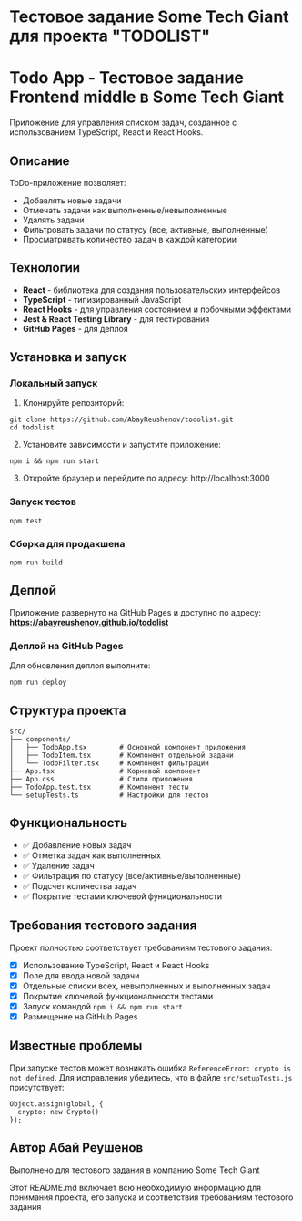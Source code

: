 # Тестовое задание Some Tech Giant для проекта "TODOLIST"


# Todo App - Тестовое задание Frontend middle в Some Tech Giant

Приложение для управления списком задач, созданное с использованием TypeScript, React и React Hooks.

## Описание

ToDo-приложение позволяет:
- Добавлять новые задачи
- Отмечать задачи как выполненные/невыполненные
- Удалять задачи
- Фильтровать задачи по статусу (все, активные, выполненные)
- Просматривать количество задач в каждой категории

## Технологии

- **React** - библиотека для создания пользовательских интерфейсов
- **TypeScript** - типизированный JavaScript
- **React Hooks** - для управления состоянием и побочными эффектами
- **Jest & React Testing Library** - для тестирования
- **GitHub Pages** - для деплоя

## Установка и запуск

### Локальный запуск

1. Клонируйте репозиторий:
```
git clone https://github.com/AbayReushenov/todolist.git
cd todolist
```

2. Установите зависимости и запустите приложение:
```
npm i && npm run start
```

3. Откройте браузер и перейдите по адресу: http://localhost:3000

### Запуск тестов

```
npm test
```

### Сборка для продакшена

```
npm run build
```

## Деплой

Приложение развернуто на GitHub Pages и доступно по адресу:
**https://abayreushenov.github.io/todolist**

### Деплой на GitHub Pages

Для обновления деплоя выполните:
```
npm run deploy
```

## Структура проекта

```
src/
├── components/
│   ├── TodoApp.tsx        # Основной компонент приложения
│   ├── TodoItem.tsx       # Компонент отдельной задачи
│   └── TodoFilter.tsx     # Компонент фильтрации
├── App.tsx                # Корневой компонент
├── App.css                # Стили приложения
├── TodoApp.test.tsx       # Компонент тесты
└── setupTests.ts          # Настройки для тестов
```

## Функциональность

- ✅ Добавление новых задач
- ✅ Отметка задач как выполненных
- ✅ Удаление задач
- ✅ Фильтрация по статусу (все/активные/выполненные)
- ✅ Подсчет количества задач
- ✅ Покрытие тестами ключевой функциональности

## Требования тестового задания

Проект полностью соответствует требованиям тестового задания:
- [x] Использование TypeScript, React и React Hooks
- [x] Поле для ввода новой задачи
- [x] Отдельные списки всех, невыполненных и выполненных задач
- [x] Покрытие ключевой функциональности тестами
- [x] Запуск командой `npm i && npm run start`
- [x] Размещение на GitHub Pages

## Известные проблемы

При запуске тестов может возникать ошибка `ReferenceError: crypto is not defined`. Для исправления убедитесь, что в файле `src/setupTests.js` присутствует:

```
Object.assign(global, {
  crypto: new Crypto()
});
```

## Автор Абай Реушенов

Выполнено для тестового задания в компанию Some Tech Giant

Этот README.md включает всю необходимую информацию для понимания проекта, его запуска и соответствия требованиям тестового задания
